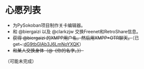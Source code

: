 # 心愿列表
- 为PySokoban项目制作关卡编辑器。
- 和 @biergaizi 以及 @clarkzjw 交换Freenet和RetroShare信息。
- ~~获得 @biergaizi 的XMPP用户名，然后用XMPP+OTR聊天。~~（已get~:[dG9tbGlAb3J6LmNoYXQK](data:text/plain;base64,dG9tbGlAb3J6LmNoYXQK)）
- ~~和某人交换身体（@《你的名字。》）~~

（可能未完成）
